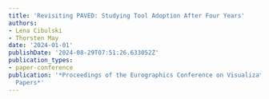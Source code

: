 ```yaml
---
title: 'Revisiting PAVED: Studying Tool Adoption After Four Years'
authors:
- Lena Cibulski
- Thorsten May
date: '2024-01-01'
publishDate: '2024-08-29T07:51:26.633052Z'
publication_types:
- paper-conference
publication: '*Proceedings of the Eurographics Conference on Visualization - Short
  Papers*'
---
```

